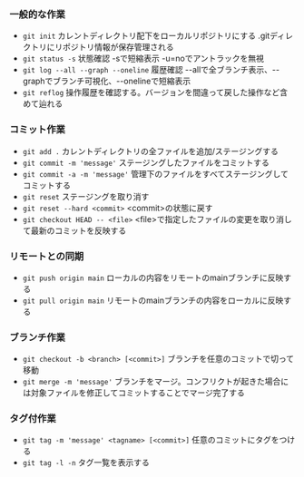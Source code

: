 ### 一般的な作業
+ `git init`
カレントディレクトリ配下をローカルリポジトリにする
.gitディレクトリにリポジトリ情報が保存管理される
+ `git status -s`
状態確認 -sで短縮表示 -u=noでアントラックを無視
+ `git log --all --graph --oneline`
履歴確認 --allで全ブランチ表示、--graphでブランチ可視化、--onelineで短縮表示
+ `git reflog`
操作履歴を確認する。バージョンを間違って戻した操作など含めて辿れる

### コミット作業
+ `git add .`
カレントディレクトリの全ファイルを追加/ステージングする
+ `git commit -m 'message'`
ステージングしたファイルをコミットする
+ `git commit -a -m 'message'`
管理下のファイルをすべてステージングしてコミットする
+ `git reset`
ステージングを取り消す
+ `git reset --hard <commit>`
\<commit>の状態に戻す
+ `git checkout HEAD -- <file>`
\<file>で指定したファイルの変更を取り消して最新のコミットを反映する
### リモートとの同期
+ `git push origin main`
ローカルの内容をリモートのmainブランチに反映する
+ `git pull origin main`
リモートのmainブランチの内容をローカルに反映する
### ブランチ作業
+ `git checkout -b <branch> [<commit>]`
ブランチを任意のコミットで切って移動
+ `git merge -m 'message'`
ブランチをマージ。コンフリクトが起きた場合には対象ファイルを修正してコミットすることでマージ完了する
### タグ付作業
+ `git tag -m 'message' <tagname> [<commit>]`
任意のコミットにタグをつける
+ `git tag -l -n`
タグ一覧を表示する

